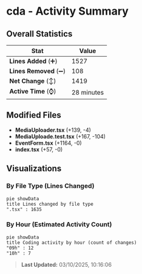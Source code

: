 # cda - Activity Summary 

## Overall Statistics

| Stat                   | Value                                                             |
| ---------------------- | ----------------------------------------------------------------- |
| **Lines Added** (➕)   | 1527                                          |
| **Lines Removed** (➖) | 108                                        |
| **Net Change** (↕)    | 1419                |
| **Active Time** (⌚)   | 28 minutes |


## Modified Files
- **MediaUploader.tsx** (+139, -4)
- **MediaUploade.test.tsx** (+167, -104)
- **EventForm.tsx** (+1164, -0)
- **index.tsx** (+57, -0)

## Visualizations

### By File Type (Lines Changed)

```mermaid
pie showData
title Lines changed by file type
".tsx" : 1635
```

### By Hour (Estimated Activity Count)

```mermaid
pie showData
title Coding activity by hour (count of changes)
"09h" : 12
"10h" : 7
```


> **Last Updated:** 03/10/2025, 10:16:06